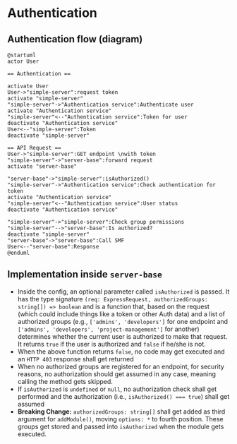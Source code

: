 # Authentication

## Authentication flow (diagram)
```plantuml
@startuml
actor User

== Authentication ==

activate User
User->"simple-server":request token
activate "simple-server"
"simple-server"->"Authentication service":Authenticate user
activate "Authentication service"
"simple-server"<--"Authentication service":Token for user
deactivate "Authentication service"
User<--"simple-server":Token
deactivate "simple-server"

== API Request ==
User->"simple-server":GET endpoint \nwith token
"simple-server"->"server-base":forward request
activate "server-base"

"server-base"->"simple-server":isAuthorized()
"simple-server"->"Authentication service":Check authentication for token
activate "Authentication service"
"simple-server"<--"Authentication service":User status
deactivate "Authentication service"

"simple-server"->"simple-server":Check group permissions
"simple-server"-->"server-base":Is authorized?
deactivate "simple-server"
"server-base"->"server-base":Call SMF
User<--"server-base":Response
@enduml
```

## Implementation inside `server-base`
- Inside the config, an optional parameter called `isAuthorized` is passed. It has the type signature `(req: ExpressRequest, authorizedGroups: string[]) => boolean` and is a function that, based on the request (which could include things like a token or other Auth data) and a list of authorized groups (e.g., `['admins', 'developers']` for one endpoint and `['admins', 'developers', 'project-management']` for another) determines whether the current user is authorized to make that request. It returns `true` if the user is authorized and `false` if he/she is not.
- When the above function returns `false`, no code may get executed and an `HTTP 403` response shall get returned
- When no authorized groups are registered for an endpoint, for security reasons, no authorization should get assumed in any case, meaning calling the method gets skipped.
- If `isAuthorized` is `undefined` or `null`, no authorization check shall get performed and the authorization (i.e., `isAuthorized() === true`) shall get assumed
- **Breaking Change:** `authorizedGroups: string[]` shall get added as third argument for `addModule()`, moving `options: *` to fourth position. These groups get stored and passed into `isAuthorized` when the module gets executed.
